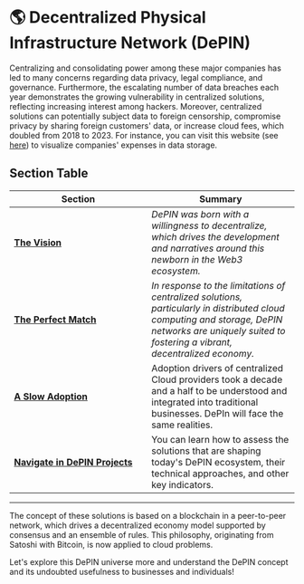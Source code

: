 # 🌎 Decentralized Physical Infrastructure Network (DePIN)

Centralizing and consolidating power among these major companies has led to many concerns regarding data privacy, legal compliance, and governance. Furthermore, the escalating number of data breaches each year demonstrates the growing vulnerability in centralized solutions, reflecting increasing interest among hackers. Moreover, centralized solutions can potentially subject data to foreign censorship, compromise privacy by sharing foreign customers' data, or increase cloud fees, which doubled from 2018 to 2023. For instance, you can visit this website (see [here](https://www.veritas.com/fr/fr/resources/dark-data#%7B%22sliderValue%22%3A0%2C%22companyName%22%3A%22%22%2C%22selectedCountry%22%3A%22USA%22%7D)) to visualize companies' expenses in data storage.

## Section Table

<table><thead><tr><th width="227">Section</th><th>Summary</th></tr></thead><tbody><tr><td><a href="the-vision.md"><strong>The Vision</strong></a></td><td><em>DePIN was born with a willingness to decentralize, which drives the development and narratives around this newborn in the Web3 ecosystem.</em></td></tr><tr><td><a href="the-perfect-match.md"><strong>The Perfect Match</strong></a></td><td><em>In response to the limitations of centralized solutions, particularly in distributed cloud computing and storage, DePIN networks are uniquely suited to fostering a vibrant, decentralized economy.</em></td></tr><tr><td><a href="a-slow-adoption.md"><strong>A Slow Adoption</strong></a></td><td>Adoption drivers of centralized Cloud providers took a decade and a half to be understood and integrated into traditional businesses. DePIn will face the same realities.</td></tr><tr><td><a href="navigate-in-depin-projects.md"><strong>Navigate in DePIN Projects</strong></a></td><td>You can learn how to assess the solutions that are shaping today's DePIN ecosystem, their technical approaches, and other key indicators.</td></tr></tbody></table>

***

The concept of these solutions is based on a blockchain in a peer-to-peer network, which drives a decentralized economy model supported by consensus and an ensemble of rules. This philosophy, originating from Satoshi with Bitcoin, is now applied to cloud problems.

Let's explore this DePIN universe more and understand the DePIN concept and its undoubted usefulness to businesses and individuals!
